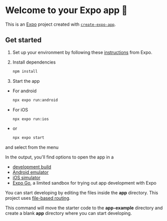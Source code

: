 # Welcome to your Expo app 👋

This is an [Expo](https://expo.dev) project created with [`create-expo-app`](https://www.npmjs.com/package/create-expo-app).

## Get started

1. Set up your environment by following these [instructions](https://docs.expo.dev/get-started/set-up-your-environment/) from Expo.
2. Install dependencies

   ```bash
   npm install
   ```

2. Start the app
- For android
   ```bash
   npx expo run:android
   ```
  
- For iOS
   ```bash
  npx expo run:ios
   ```
  
- or 
   ```bash
   npx expo start
   ```
and select from the menu

In the output, you'll find options to open the app in a

- [development build](https://docs.expo.dev/develop/development-builds/introduction/)
- [Android emulator](https://docs.expo.dev/workflow/android-studio-emulator/)
- [iOS simulator](https://docs.expo.dev/workflow/ios-simulator/)
- [Expo Go](https://expo.dev/go), a limited sandbox for trying out app development with Expo

You can start developing by editing the files inside the **app** directory. This project uses [file-based routing](https://docs.expo.dev/router/introduction).

This command will move the starter code to the **app-example** directory and create a blank **app** directory where you can start developing.

